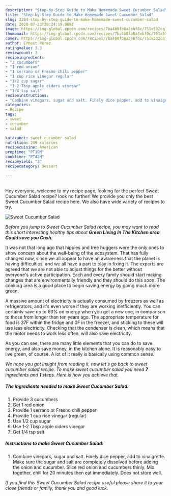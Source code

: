 ```yaml
---
description: "Step-by-Step Guide to Make Homemade Sweet Cucumber Salad"
title: "Step-by-Step Guide to Make Homemade Sweet Cucumber Salad"
slug: 2284-step-by-step-guide-to-make-homemade-sweet-cucumber-salad
date: 2020-07-23T20:24:19.869Z
image: https://img-global.cpcdn.com/recipes/7ba4b8fb8a3ebf0c/751x532cq70/sweet-cucumber-salad-recipe-main-photo.jpg
thumbnail: https://img-global.cpcdn.com/recipes/7ba4b8fb8a3ebf0c/751x532cq70/sweet-cucumber-salad-recipe-main-photo.jpg
cover: https://img-global.cpcdn.com/recipes/7ba4b8fb8a3ebf0c/751x532cq70/sweet-cucumber-salad-recipe-main-photo.jpg
author: Ernest Perez
ratingvalue: 3.3
reviewcount: 3
recipeingredient:
- "3 cucumbers"
- "1 red onion"
- "1 serrano or Fresno chili pepper"
- "1 cup rice vinegar regular"
- "1/2 cup sugar"
- "1-2 Tbsp apple ciders vinegar"
- "1/4 tsp salt"
recipeinstructions:
- "Combine vinegars, sugar and salt. Finely dice pepper, add to vinaigrette. Make sure the sugar and salt are completely dissolved before adding the onion and cucumber. Slice red onion and cucumbers thinly. Mix together, chill for 20 minutes then eat immediately. Does not store well."
categories:
- Recipe
tags:
- sweet
- cucumber
- salad

katakunci: sweet cucumber salad 
nutrition: 249 calories
recipecuisine: American
preptime: "PT10M"
cooktime: "PT42M"
recipeyield: "3"
recipecategory: Dessert

---
```

<br>
Hey everyone, welcome to my recipe page, looking for the perfect Sweet Cucumber Salad recipe? look no further! We provide you only the best Sweet Cucumber Salad recipe here. We also have wide variety of recipes to try.
<br>


![Sweet Cucumber Salad](https://img-global.cpcdn.com/recipes/7ba4b8fb8a3ebf0c/751x532cq70/sweet-cucumber-salad-recipe-main-photo.jpg)

<i>Before you jump to Sweet Cucumber Salad recipe, you may want to read this short interesting healthy tips about 
<strong>Green Living In The Kitchen area Could save you Cash</strong>.</i>
</br>

It was not that long ago that hippies and tree huggers were the only ones to show concern about the well-being of the ecosystem. That has fully changed now, since we all appear to have an awareness that the planet is having difficulties, and we all have a part to play in fixing it. The experts are agreed that we are not able to adjust things for the better without everyone's active participation. Each and every family should start making changes that are environmentally friendly and they should do this soon. The cooking area is a good place to begin saving energy by going much more green.

A massive amount of electricity is actually consumed by freezers as well as refrigerators, and it's even worse if they are working inefficiently. You can certainly save up to 60% on energy when you get a new one, in comparison to those from longer than ten years ago. The appropriate temperature for food is 37F within the fridge and 0F in the freezer, and sticking to these will use less electricity. Checking that the condenser is clean, which means that the motor needs to work less often, will also save electricity.

As you can see, there are many little elements that you can do to save energy, and also save money, in the kitchen alone. It is reasonably easy to live green, of course. A lot of it really is basically using common sense.


<i>We hope you got insight from reading it, now let's go back to sweet cucumber salad recipe. To make sweet cucumber salad you need <strong>7</strong> ingredients and <strong>1</strong> steps. Here is how you achieve that.
</i>

##### The ingredients needed to make Sweet Cucumber Salad:

1. Provide 3 cucumbers
1. Get 1 red onion
1. Provide 1 serrano or Fresno chili pepper
1. Provide 1 cup rice vinegar (regular)
1. Use 1/2 cup sugar
1. Use 1-2 Tbsp apple ciders vinegar
1. Get 1/4 tsp salt


##### Instructions to make Sweet Cucumber Salad:

1. Combine vinegars, sugar and salt. Finely dice pepper, add to vinaigrette. Make sure the sugar and salt are completely dissolved before adding the onion and cucumber. Slice red onion and cucumbers thinly. Mix together, chill for 20 minutes then eat immediately. Does not store well.


<i>If you find this Sweet Cucumber Salad recipe useful please share it to your close friends or family, thank you and good luck.</i>
